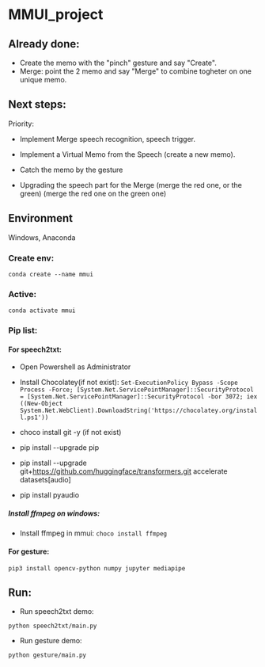 # MMUI_project
## Already done:
- Create the memo with the "pinch" gesture and say "Create".
- Merge: point the 2 memo and say "Merge" to combine togheter on one unique memo.

## Next steps:

Priority:

- Implement Merge speech recognition, speech trigger.

- Implement a Virtual Memo from the Speech (create a new memo).

- Catch the memo by the gesture 

- Upgrading the speech part for the Merge (merge the red one, or the green) (merge the red one on the green one)

## Environment

Windows, Anaconda

### Create env:

`conda create --name mmui`

### Active:

`conda activate mmui`

### Pip list:

#### For speech2txt:

- Open Powershell as Administrator

- Install Chocolatey(if not exist):
`Set-ExecutionPolicy Bypass -Scope Process -Force; [System.Net.ServicePointManager]::SecurityProtocol = [System.Net.ServicePointManager]::SecurityProtocol -bor 3072; iex ((New-Object System.Net.WebClient).DownloadString('https://chocolatey.org/install.ps1'))`

- choco install git -y (if not exist)

- pip install --upgrade pip

- pip install --upgrade git+https://github.com/huggingface/transformers.git accelerate datasets[audio]

- pip install pyaudio

##### Install ffmpeg on windows:

- Install ffmpeg in mmui:
`choco install ffmpeg`

#### For gesture:

`pip3 install opencv-python numpy jupyter mediapipe`

## Run:

- Run speech2txt demo:

`python speech2txt/main.py`

- Run gesture demo:

`python gesture/main.py`
